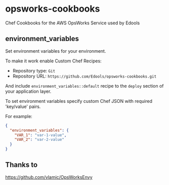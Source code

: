 opsworks-cookbooks
==================

Chef Cookbooks for the AWS OpsWorks Service used by Edools

## environment_variables

Set environment variables for your environment.

To make it work enable Custom Chef Recipes:
- Repository type: `Git`
- Repository URL: `https://github.com/Edools/opsworks-cookbooks.git`

And include `environment_variables::default` recipe to the `deploy` section of your application layer.

To set environment variables specify custom Chef JSON with required 'key/value' pairs.

For example:
```json
{
  "environment_variables": {
    "VAR_1": "var-1-value",
    "VAR_2": "var-2-value"
  }
}
```

## Thanks to

https://github.com/vlamic/OpsWorksEnvy
